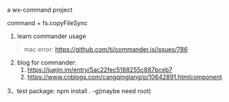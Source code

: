a wx-command project

command + fs.copyFileSync

1. learn commander usage
> mac error: https://github.com/tj/commander.js/issues/786
2. blog for commander:
   1. https://juejin.im/entry/5ac22fec5188255c887bceb7 
   2. https://www.cnblogs.com/cangqinglang/p/10642891.htmlcomponent

3、test package: npm install . -g(maybe need root)
